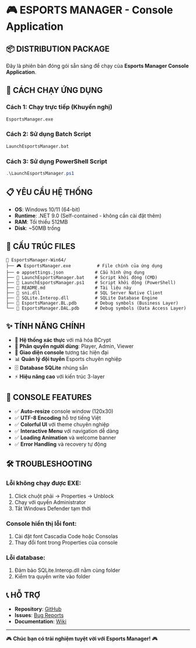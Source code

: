 # 🎮 ESPORTS MANAGER - Console Application

## 📦 **DISTRIBUTION PACKAGE**

Đây là phiên bản đóng gói sẵn sàng để chạy của **Esports Manager Console Application**.

## 🚀 **CÁCH CHẠY ỨNG DỤNG**

### **Cách 1: Chạy trực tiếp (Khuyến nghị)**
```bash
EsportsManager.exe
```

### **Cách 2: Sử dụng Batch Script**
```bash
LaunchEsportsManager.bat
```

### **Cách 3: Sử dụng PowerShell Script**
```powershell
.\LaunchEsportsManager.ps1
```

## 📋 **YÊU CẦU HỆ THỐNG**

- **OS**: Windows 10/11 (64-bit)
- **Runtime**: .NET 9.0 (Self-contained - không cần cài đặt thêm)
- **RAM**: Tối thiểu 512MB
- **Disk**: ~50MB trống

## 📁 **CẤU TRÚC FILES**

```
📁 EsportsManager-Win64/
├── 🎮 EsportsManager.exe          # File chính của ứng dụng
├── ⚙️ appsettings.json            # Cấu hình ứng dụng
├── 🚀 LaunchEsportsManager.bat    # Script khởi động (CMD)
├── 🚀 LaunchEsportsManager.ps1    # Script khởi động (PowerShell)
├── 📖 README.md                   # Tài liệu này
├── 🔧 sni.dll                     # SQL Server Native Client
├── 🔧 SQLite.Interop.dll          # SQLite Database Engine
├── 🐛 EsportsManager.BL.pdb       # Debug symbols (Business Layer)
└── 🐛 EsportsManager.DAL.pdb      # Debug symbols (Data Access Layer)
```

## ✨ **TÍNH NĂNG CHÍNH**

- 🔐 **Hệ thống xác thực** với mã hóa BCrypt
- 👥 **Phân quyền người dùng**: Player, Admin, Viewer
- 🎯 **Giao diện console** tương tác hiện đại
- 📊 **Quản lý đội tuyển** Esports chuyên nghiệp
- 🗄️ **Database SQLite** nhúng sẵn
- ⚡ **Hiệu năng cao** với kiến trúc 3-layer

## 🎨 **CONSOLE FEATURES**

- ✅ **Auto-resize** console window (120x30)
- ✅ **UTF-8 Encoding** hỗ trợ tiếng Việt
- ✅ **Colorful UI** với theme chuyên nghiệp
- ✅ **Interactive Menu** với navigation dễ dàng
- ✅ **Loading Animation** và welcome banner
- ✅ **Error Handling** và recovery tự động

## 🛠️ **TROUBLESHOOTING**

### **Lỗi không chạy được EXE:**
1. Click chuột phải → Properties → Unblock
2. Chạy với quyền Administrator
3. Tắt Windows Defender tạm thời

### **Console hiển thị lỗi font:**
1. Cài đặt font Cascadia Code hoặc Consolas
2. Thay đổi font trong Properties của console

### **Lỗi database:**
1. Đảm bảo SQLite.Interop.dll nằm cùng folder
2. Kiểm tra quyền write vào folder

## 📞 **HỖ TRỢ**

- **Repository**: [GitHub](https://github.com/Darlington0433/EsportsManager)
- **Issues**: [Bug Reports](https://github.com/Darlington0433/EsportsManager/issues)
- **Documentation**: [Wiki](https://github.com/Darlington0433/EsportsManager/wiki)

---

🎮 **Chúc bạn có trải nghiệm tuyệt vời với Esports Manager!** 🎮
